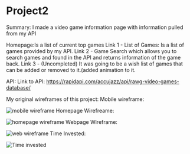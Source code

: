 # Project2

Summary:
I made a video game information page with information pulled from my API

Homepage:Is a list of current top games
Link 1 - List of Games: Is a list of games provided by my API.
Link 2 - Game Search which allows you to search games and found in the API and returns information of the game back.
Link 3 - (Uncompleted) It was going to be a wish list of games that can be added or removed to it.(added animation to it.

API:
Link to API: https://rapidapi.com/accujazz/api/rawg-video-games-database/

My original wireframes of this project:
Mobile wireframe:

![mobile wireframe](https://user-images.githubusercontent.com/102768257/169472987-ef8d1210-2285-4e7e-b509-72a6a7ebd0b2.jpeg)
Homepage Wirefreame:

![homepage wireframe](https://user-images.githubusercontent.com/102768257/169473157-595bc451-85cd-4377-8cf8-82fd01e0fe27.jpeg)
Webpage Wireframe:

![web wireframe](https://user-images.githubusercontent.com/102768257/169473250-c8da0d0d-3ab9-4fc4-8377-da7475a6b111.jpeg)
Time Invested:

![Time invested](https://user-images.githubusercontent.com/102768257/169473344-568c4130-0d86-48ef-a21d-ba7cee699904.jpeg)


